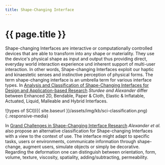 ```yaml
---
title: Shape-Changing Interface
---
```


# {{ page.title }}

Shape-changing Interfaces are interactive or computationally controlled devices that are able to transform into any shape or materiality. They use the device's physical shape as input and output thus providing direct, everyday world interaction experience und inherent support of multi-user interaction. In other words, Shape-changing Interfaces exploit our haptic and kinaestetic senses and instinctive perception of physical forms.
The term shape-changing interface is an umbrella term for various interface types. In [Analysis and Classification of Shape-Changing Interfaces for Design and Application-based Research](https://doi.org/10.1145/3143559) *Sturdee and Alexander* differ between Enhanced 2D, Bendable, Paper & Cloth, Elastic & Inflatable, Actuated, Liquid, Malleable and Hybrid Interfaces.

![types of SCI]({{ site.baseurl }}/assets/img/kb/sci-classification.png){:.responsive-media}

In [Grand Challenges in Shape-Changing Interface Research](https://dl.acm.org/doi/10.1145/3173574.3173873) *Alexander et al.* also propose an alternative classification for Shape-changing Interfaces with a view to the context of use. The interface might adapt to specific tasks, users or environments, communicate information through shape-change, augment users, simulate objects or simply be decorative. Regarding the deformation one can distinguish between orientation, form, volume, texture, viscosity, spatiality, adding/subtracting, permeability.
